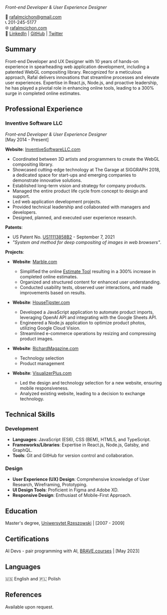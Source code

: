 *Front-end Developer & User Experience Designer*

📧 [rafalmcichon@gmail.com](mailto:rafalmcichon@gmail.com)  
📞 201-245-5177  
🌐 [rafalmcichon.com](https://rafalmcichon.com/)  
🔗 [LinkedIn](https://www.linkedin.com/in/rafalmcichon/) | [GitHub](https://github.com/RafalMCichon) | [Twitter](https://twitter.com/rafalmcichon)

<!-- - **Email**: [rafalmcichon@gmail.com](mailto:rafalmcichon@gmail.com)
- **Phone**: [201-245-5177](mailto:rafalmcichon@gmail.com)
- **Website**: [rafalmcichon.com](https://rafalmcichon.com/)
- **LinkedIn**: [RafalMCichon](https://www.linkedin.com/in/rafalmcichon/)
- **GitHub**: [RafalMCichon](https://github.com/RafalMCichon)
- **Twitter**: [@rafalmcichon](https://twitter.com/rafalmcichon) -->

<!-- Email: [rafalmcichon@gmail.com](mailto:rafalmcichon@gmail.com) 

Phone: [201-245-5177](mailto:rafalmcichon@gmail.com) 

Website: [rafalmcichon.com](https://rafalmcichon.com/) 

[LinkedIn](https://www.linkedin.com/in/rafalmcichon/) | [GitHub](https://github.com/RafalMCichon) | [Twitter](https://twitter.com/rafalmcichon) -->

<!-- Email: [rafalmcichon@gmail.com](mailto:rafalmcichon@gmail.com) | Phone: [201-245-5177](mailto:rafalmcichon@gmail.com) | Website: [rafalmcichon.com](https://rafalmcichon.com/) | [LinkedIn](https://www.linkedin.com/in/rafalmcichon/) | [GitHub](https://github.com/RafalMCichon) | [Twitter](https://twitter.com/rafalmcichon) -->

## Summary

Front-end Developer and UX Designer with 10 years of hands-on experience in spearheading web application development, including a patented WebGL compositing library. Recognized for a meticulous approach, Rafal delivers innovations that streamline processes and elevate user experiences. Expertise in React.js, Node.js, and proactive leadership, he has played a pivotal role in enhancing online tools, leading to a 300% surge in completed online estimates.

## Professional Experience

### **Inventive Software LLC**
*Front-end Developer & User Experience Designer*  
[May 2014 - Present]

**Website**: [InventiveSoftwareLLC.com](http://www.marble.com/)
- Coordinated between 3D artists and programmers to create the WebGL compositing library.
- Showcased cutting-edge technology at The Garage at SIGGRAPH 2018, a dedicated space for start-ups and emerging companies to demonstrate innovative solutions.
- Established long-term vision and strategy for company products.
- Managed the entire product life cycle from concept to design and support.
- Led web application development projects.
- Provided technical leadership and collaborated with managers and developers.
- Designed, planned, and executed user experience research.

**Patents**:
- US Patent No.  [US11113858B2](https://patents.google.com/patent/US11113858B2/en?oq=US11113858B2) - September 7, 2021
- *"System and method for deep compositing of images in web browsers"*. 

**Projects**:
- **Website**: [Marble.com](http://www.marble.com/)
    - Simplified the online [Estimate Tool](https://marble.com/countertop-estimator) resulting in a 300% increase in completed online estimates.
    - Organized and structured content for enhanced user understanding.
    - Conducted usability tests, observed user interactions, and made improvements based on results.

- **Website**: [HouseTipster.com](http://www.housetipster.com/)
    - Developed a JavaScript application to automate product imports, leveraging OpenAI API and integrating with the Google Sheets API.
    - Engineered a Node.js application to optimize product photos, utilizing Google Cloud Vision.
    - Streamlined e-commerce operations by resizing and compressing product images.

- **Website**: [RichardMagazine.com](http://www.richardmagazine.com/)
    - Technology selection
    - Product management

- **Website**: [VisualizerPlus.com](http://www.visualizerplus.com/)
    - Led the design and technology selection for a new website, ensuring mobile responsiveness.
    - Analyzed existing website, leading to a decision to exchange technology.

## Technical Skills

### Development
- **Languages**: JavaScript (ES6), CSS (BEM), HTML5, and TypeScript.
- **Frameworks/Libraries**: Expertise in React.js, Node.js, Gatsby, and GraphQL.
- **Tools**: Git and GitHub for version control and collaboration.

### Design
- **User Experience (UX) Design**: Comprehensive knowledge of User Research, Wireframing, Prototyping.
- **UI Design Tools**: Proficient in Figma and Adobe XD.
- **Responsive Design**: Enthusiast of Mobile-First Approach.


## Education

Master's degree, [Uniwersytet Rzeszowski](https://www.ur.edu.pl/en/home) | [2007 - 2009]

## Certifications

AI Devs - pair programming with AI, [BRAVE.courses](https://www.linkedin.com/in/rafalmcichon/) | [May 2023]

## Languages

🇺🇸 English and 🇵🇱 Polish

## References
Available upon request.